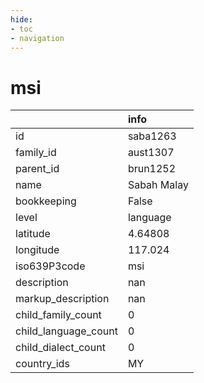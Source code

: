 ```yaml
---
hide:
- toc
- navigation
---
```

# msi
|                      | info        |
|:---------------------|:------------|
| id                   | saba1263    |
| family_id            | aust1307    |
| parent_id            | brun1252    |
| name                 | Sabah Malay |
| bookkeeping          | False       |
| level                | language    |
| latitude             | 4.64808     |
| longitude            | 117.024     |
| iso639P3code         | msi         |
| description          | nan         |
| markup_description   | nan         |
| child_family_count   | 0           |
| child_language_count | 0           |
| child_dialect_count  | 0           |
| country_ids          | MY          |